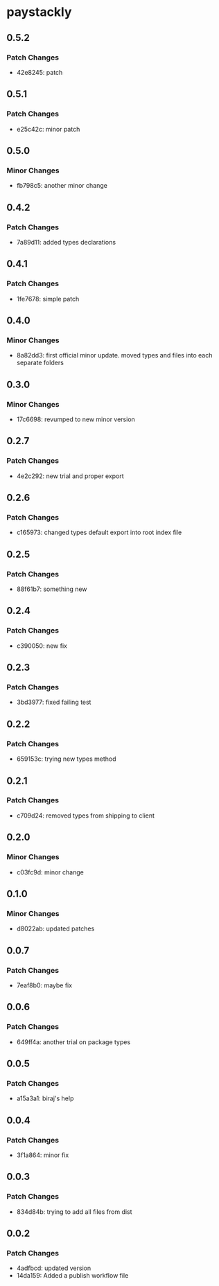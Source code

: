 # paystackly

## 0.5.2

### Patch Changes

- 42e8245: patch

## 0.5.1

### Patch Changes

- e25c42c: minor patch

## 0.5.0

### Minor Changes

- fb798c5: another minor change

## 0.4.2

### Patch Changes

- 7a89d11: added types declarations

## 0.4.1

### Patch Changes

- 1fe7678: simple patch

## 0.4.0

### Minor Changes

- 8a82dd3: first official minor update. moved types and files into each separate folders

## 0.3.0

### Minor Changes

- 17c6698: revumped to new minor version

## 0.2.7

### Patch Changes

- 4e2c292: new trial and proper export

## 0.2.6

### Patch Changes

- c165973: changed types default export into root index file

## 0.2.5

### Patch Changes

- 88f61b7: something new

## 0.2.4

### Patch Changes

- c390050: new fix

## 0.2.3

### Patch Changes

- 3bd3977: fixed failing test

## 0.2.2

### Patch Changes

- 659153c: trying new types method

## 0.2.1

### Patch Changes

- c709d24: removed types from shipping to client

## 0.2.0

### Minor Changes

- c03fc9d: minor change

## 0.1.0

### Minor Changes

- d8022ab: updated patches

## 0.0.7

### Patch Changes

- 7eaf8b0: maybe fix

## 0.0.6

### Patch Changes

- 649ff4a: another trial on package types

## 0.0.5

### Patch Changes

- a15a3a1: biraj's help

## 0.0.4

### Patch Changes

- 3f1a864: minor fix

## 0.0.3

### Patch Changes

- 834d84b: trying to add all files from dist

## 0.0.2

### Patch Changes

- 4adfbcd: updated version
- 14da159: Added a publish workflow file
